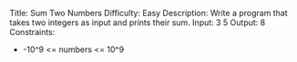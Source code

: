 Title: Sum Two Numbers 
Difficulty: Easy 
Description: Write a program that takes two integers as input and prints their sum. 
Input: 3 5 
Output: 8 
Constraints: 
- -10^9 <= numbers <= 10^9 